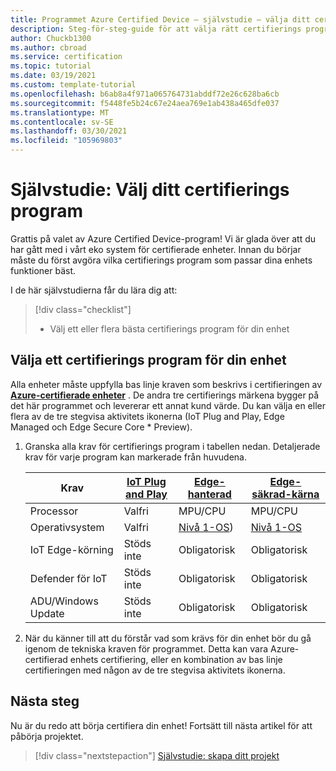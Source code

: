 ```yaml
---
title: Programmet Azure Certified Device – självstudie – välja ditt certifierings program
description: Steg-för-steg-guide för att välja rätt certifierings program för din enhet
author: Chuckb1300
ms.author: cbroad
ms.service: certification
ms.topic: tutorial
ms.date: 03/19/2021
ms.custom: template-tutorial
ms.openlocfilehash: b6ab8a4f971a065764731abddf72e26c628ba6cb
ms.sourcegitcommit: f5448fe5b24c67e24aea769e1ab438a465dfe037
ms.translationtype: MT
ms.contentlocale: sv-SE
ms.lasthandoff: 03/30/2021
ms.locfileid: "105969803"
---
```

# <a name="tutorial-select-your-certification-program"></a>Självstudie: Välj ditt certifierings program

Grattis på valet av Azure Certified Device-program! Vi är glada över att du har gått med i vårt eko system för certifierade enheter. Innan du börjar måste du först avgöra vilka certifierings program som passar dina enhets funktioner bäst.

I de här självstudierna får du lära dig att:

> [!div class="checklist"]
> * Välj ett eller flera bästa certifierings program för din enhet

## <a name="selecting-a-certification-program-for-your-device"></a>Välja ett certifierings program för din enhet

Alla enheter måste uppfylla bas linje kraven som beskrivs i certifieringen av [**Azure-certifierade enheter**](./program-requirements-azure-certified-device.md) . De andra tre certifierings märkena bygger på det här programmet och levererar ett annat kund värde. Du kan välja en eller flera av de tre stegvisa aktivitets ikonerna (IoT Plug and Play, Edge Managed och Edge Secure Core * Preview).

1. Granska alla krav för certifierings program i tabellen nedan. Detaljerade krav för varje program kan markerade från huvudena.

    |Krav|[IoT Plug and Play](./program-requirements-edge-secured-core.md)|[Edge-hanterad](./program-requirements-edge-managed.md)|[Edge-säkrad-kärna](./program-requirements-edge-secured-core.md)|
    ---|---|---|---
    | Processor | Valfri|MPU/CPU|MPU/CPU|
    | Operativsystem | Valfri|[Nivå 1-OS](../iot-edge/support.md?view=iotedge-2018-06&preserve-view=true))|[Nivå 1-OS](../iot-edge/support.md?view=iotedge-2018-06&preserve-view=true)|
    | IoT Edge-körning | Stöds inte |Obligatorisk|Obligatorisk|
    | Defender för IoT | Stöds inte|Obligatorisk|Obligatorisk|
    | ADU/Windows Update | Stöds inte|Obligatorisk|Obligatorisk|

1. När du känner till att du förstår vad som krävs för din enhet bör du gå igenom de tekniska kraven för programmet. Detta kan vara Azure-certifierad enhets certifiering, eller en kombination av bas linje certifieringen med någon av de tre stegvisa aktivitets ikonerna. 

## <a name="next-steps"></a>Nästa steg

Nu är du redo att börja certifiera din enhet! Fortsätt till nästa artikel för att påbörja projektet.
> [!div class="nextstepaction"]
>[Självstudie: skapa ditt projekt](tutorial-01-creating-your-project.md)
